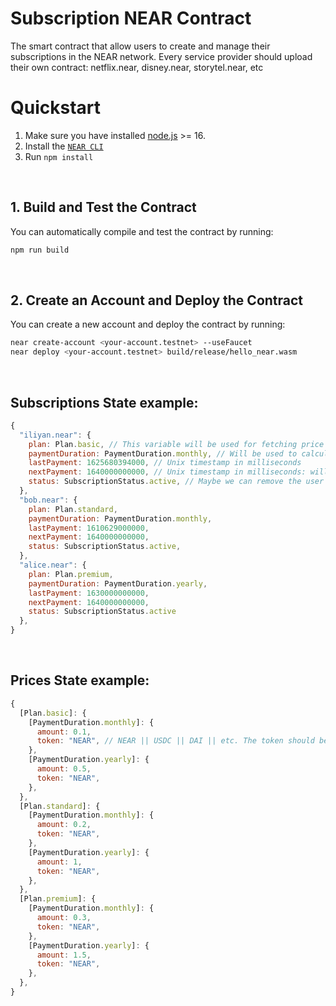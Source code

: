 # Subscription NEAR Contract

The smart contract that allow users to create and manage their subscriptions in the NEAR network. Every service provider should upload their own contract: netflix.near, disney.near, storytel.near, etc

# Quickstart

1. Make sure you have installed [node.js](https://nodejs.org/en/download/package-manager/) >= 16.
2. Install the [`NEAR CLI`](https://github.com/near/near-cli#setup)
3. Run `npm install`

<br />

## 1. Build and Test the Contract

You can automatically compile and test the contract by running:

```bash
npm run build
```

<br />

## 2. Create an Account and Deploy the Contract

You can create a new account and deploy the contract by running:

```bash
near create-account <your-account.testnet> --useFaucet
near deploy <your-account.testnet> build/release/hello_near.wasm
```

<br />

## Subscriptions State example:

```js
{
  "iliyan.near": {
    plan: Plan.basic, // This variable will be used for fetching price details
    paymentDuration: PaymentDuration.monthly, // Will be used to calculate the nextPayment
    lastPayment: 1625680394000, // Unix timestamp in milliseconds
    nextPayment: 1640000000000, // Unix timestamp in milliseconds: will be calculated when payment event occurs based on the PaymentDuration
    status: SubscriptionStatus.active, // Maybe we can remove the user from the list if the subscription is inactive
  },
  "bob.near": {
    plan: Plan.standard,
    paymentDuration: PaymentDuration.monthly,
    lastPayment: 1610629000000,
    nextPayment: 1640000000000,
    status: SubscriptionStatus.active,
  },
  "alice.near": {
    plan: Plan.premium,
    paymentDuration: PaymentDuration.yearly,
    lastPayment: 1630000000000,
    nextPayment: 1640000000000,
    status: SubscriptionStatus.active
  },
}
```

<br />

## Prices State example:

```js
{
  [Plan.basic]: {
    [PaymentDuration.monthly]: {
      amount: 0.1,
      token: "NEAR", // NEAR || USDC || DAI || etc. The token should be part of supported_tokens array
    },
    [PaymentDuration.yearly]: {
      amount: 0.5,
      token: "NEAR",
    },
  },
  [Plan.standard]: {
    [PaymentDuration.monthly]: {
      amount: 0.2,
      token: "NEAR",
    },
    [PaymentDuration.yearly]: {
      amount: 1,
      token: "NEAR",
    },
  },
  [Plan.premium]: {
    [PaymentDuration.monthly]: {
      amount: 0.3,
      token: "NEAR",
    },
    [PaymentDuration.yearly]: {
      amount: 1.5,
      token: "NEAR",
    },
  },
}
```
